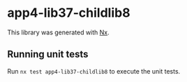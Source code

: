 # app4-lib37-childlib8

This library was generated with [Nx](https://nx.dev).

## Running unit tests

Run `nx test app4-lib37-childlib8` to execute the unit tests.
